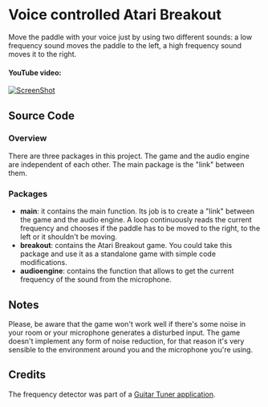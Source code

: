 # Voice controlled Atari Breakout
Move the paddle with your voice just by using two different sounds: a low frequency sound moves the paddle to the left, a high frequency sound moves it to the right.

#### YouTube video:
[![ScreenShot](http://i.imgur.com/3Ksirj9.png)](https://www.youtube.com/watch?v=AeUyKfJJpM0)

## Source Code
### Overview
There are three packages in this project. The game and the audio engine are independent of each other. The main package is the "link" between them.

### Packages
- **main**: it contains the main function. Its job is to create a "link" between the game and the audio engine. A loop continuously reads the current frequency and chooses if the paddle has to be moved to the right, to the left or it shouldn't be moving.
- **breakout**: contains the Atari Breakout game. You could take this package and use it as a standalone game with simple code modifications.
- **audioengine**: contains the function that allows to get the current frequency of the sound from the microphone.

## Notes
Please, be aware that the game won't work well if there's some noise in your room or your microphone generates a disturbed input. The game doesn't implement any form of noise reduction, for that reason it's very sensible to the environment around you and the microphone you're using.

## Credits
The frequency detector was part of a [Guitar Tuner application](http://www.psychicorigami.com/2009/01/17/a-5k-java-guitar-tuner/).
